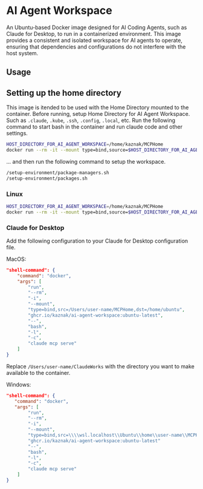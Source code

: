 # AI Agent Workspace

An Ubuntu-based Docker image designed for AI Coding Agents, such as Claude for Desktop, to run in a containerized environment. This image provides a consistent and isolated workspace for AI agents to operate, ensuring that dependencies and configurations do not interfere with the host system.

## Usage

## Setting up the home directory

This image is itended to be used with the Home Directory mounted to the container.
Before running, setup Home Directory for AI Agent Workspace.
Such as  `.claude`, `.kube`, `.ssh`, `.config`, `.local`, etc.
Run the following command to start bash in the container and run claude code and other settings.

```bash
HOST_DIRECTORY_FOR_AI_AGENT_WORKSPACE=/home/kaznak/MCPHome
docker run --rm -it --mount type=bind,source=$HOST_DIRECTORY_FOR_AI_AGENT_WORKSPACE,target=/home/ubuntu ghcr.io/kaznak/ai-agent-workspace:ubuntu-latest -- bash -l
```

... and then run the following command to setup the workspace.

```bash
/setup-environment/package-managers.sh
/setup-environment/packages.sh
```

### Linux

```bash
HOST_DIRECTORY_FOR_AI_AGENT_WORKSPACE=/home/kaznak/MCPHome
docker run --rm -it --mount type=bind,source=$HOST_DIRECTORY_FOR_AI_AGENT_WORKSPACE,target=/home/ubuntu ghcr.io/kaznak/ai-agent-workspace:ubuntu-latest -- bash -l -c "claude mcp serve"
```

### Claude for Desktop

Add the following configuration to your Claude for Desktop configuration file.

MacOS:

```json
"shell-command": {
    "command": "docker",
    "args": [
        "run",
        "--rm",
        "-i",
        "--mount",
        "type=bind,src=/Users/user-name/MCPHome,dst=/home/ubuntu",
        "ghcr.io/kaznak/ai-agent-workspace:ubuntu-latest",
        "--",
        "bash",
        "-l",
        "-c",
        "claude mcp serve"
    ]
}
```

Replace `/Users/user-name/ClaudeWorks` with the directory you want to make available to the container.

Windows:

```json
"shell-command": {
   "command": "docker",
   "args": [
        "run",
        "--rm",
        "-i",
        "--mount",
        "type=bind,src=\\\\wsl.localhost\\Ubuntu\\home\\user-name\\MCPHome,dst=/home/ubuntu",
        "ghcr.io/kaznak/ai-agent-workspace:ubuntu-latest"
        "--",
        "bash",
        "-l",
        "-c",
        "claude mcp serve"
    ]
}
```
